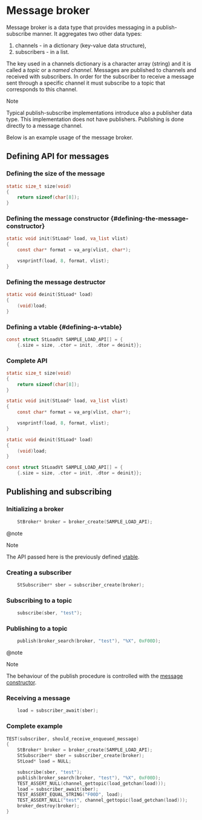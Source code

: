 # Message broker

<!--![TOC]-->


Message broker is a data type that provides messaging in a publish-subscribe manner.
It aggregates two other data types:

1. channels - in a dictionary (key-value data structure),
2. subscribers - in a list.

The key used in a channels dictionary is a character array (string) and it is called
a *topic* or a *named channel*. Messages are published to channels and received with
subscribers. In order for the subscriber to receive a message sent through a specific
channel it must subscribe to a topic that corresponds to this channel.

> [!note]
> Typical publish-subscribe implementations introduce also a publisher data type. This
> implementation does not have publishers. Publishing is done directly to a message
> channel.

Below is an example usage of the message broker.


## Defining API for messages


### Defining the size of the message

```c
static size_t size(void)
{
	return sizeof(char[8]);
}
```


### Defining the message constructor {#defining-the-message-constructor}

```c
static void init(StLoad* load, va_list vlist)
{
	const char* format = va_arg(vlist, char*);

	vsnprintf(load, 8, format, vlist);
}
```


### Defining the message destructor

```c
static void deinit(StLoad* load)
{
	(void)load;
}
```


### Defining a vtable {#defining-a-vtable}

```c
const struct StLoadVt SAMPLE_LOAD_API[] = {
	{.size = size, .ctor = init, .dtor = deinit}};
```


### Complete API

```c
static size_t size(void)
{
	return sizeof(char[8]);
}

static void init(StLoad* load, va_list vlist)
{
	const char* format = va_arg(vlist, char*);

	vsnprintf(load, 8, format, vlist);
}

static void deinit(StLoad* load)
{
	(void)load;
}

const struct StLoadVt SAMPLE_LOAD_API[] = {
	{.size = size, .ctor = init, .dtor = deinit}};
```


## Publishing and subscribing

### Initializing a broker

```c
	StBroker* broker = broker_create(SAMPLE_LOAD_API);
```

@note
> [!NOTE]
> The API passed here is the previously defined [vtable](#defining-a-vtable).


### Creating a subscriber

```c
	StSubscriber* sber = subscriber_create(broker);
```


### Subscribing to a topic

```c
	subscribe(sber, "test");
```


### Publishing to a topic

```c
	publish(broker_search(broker, "test"), "%X", 0xF00D);
```

@note
> [!NOTE]
> The behaviour of the publish procedure is controlled with the
> [message constructor](#defining-the-message-constructor).


### Receiving a message

```c
	load = subscriber_await(sber);
```


### Complete example

```c
TEST(subscriber, should_receive_enqueued_message)
{
	StBroker* broker = broker_create(SAMPLE_LOAD_API);
	StSubscriber* sber = subscriber_create(broker);
	StLoad* load = NULL;

	subscribe(sber, "test");
	publish(broker_search(broker, "test"), "%X", 0xF00D);
	TEST_ASSERT_NULL(channel_gettopic(load_getchan(load)));
	load = subscriber_await(sber);
	TEST_ASSERT_EQUAL_STRING("F00D", load);
	TEST_ASSERT_NULL("test", channel_gettopic(load_getchan(load)));
	broker_destroy(broker);
}
```
